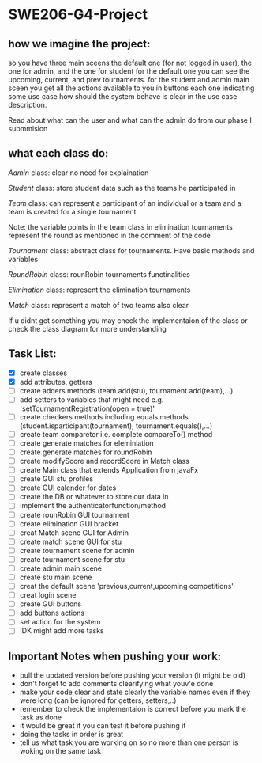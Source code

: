 # SWE206-G4-Project

## how we imagine the project:


so you have three main sceens the default one (for not logged in user), the one for admin, and the one for student
for the default one you can see the upcoming, current, and prev tournaments.
for the student and admin main sceen you get all the actions available to you in buttons each one indicating some use case
how should the system behave is clear in the use case description. 

Read about what can the user and what can the admin do from our phase I submmision

## what each class do:

*Admin* class:  clear no need for explaination

*Student* class: store student data such as the teams he participated in

*Team* class: can represent a participant of an individual or a team and a team is created for a single tournament

Note: the variable points in the team class in elimination tournaments represent the round as mentioned in the comment of the code

*Tournament* class: abstract class for tournaments. Have basic methods and variables

*RoundRobin* class: rounRobin tournaments functinalities

*Elimination* class: represent the elimination tournaments 

*Match* class: represent a match of two teams also clear

If u didnt get something you may check the implementaion of the class or check the class diagram for more understanding

## Task List: 

- [x] create classes
- [x] add attributes, getters
- [ ] create adders methods (team.add(stu), tournament.add(team),...)
- [ ] add setters to variables that might need e.g. 'setTournamentRegistration(open = true)'
- [ ] create checkers methods including equals methods (student.isparticipant(tournament), tournament.equals(),...)
- [ ] create team comparetor i.e. complete compareTo() method
- [ ] create generate matches for eleminiation
- [ ] create generate matches for roundRobin
- [ ] create modifyScore and recordScore in Match class
- [ ] create Main class that extends Application from javaFx
- [ ] create GUI stu profiles
- [ ] create GUI calender for dates
- [ ] create the DB or whatever to store our data in
- [ ] implement the authenticatorfunction/method
- [ ] create rounRobin GUI tournament
- [ ] create elimination GUI bracket 
- [ ] creat Match scene GUI for Admin
- [ ] create match scene GUI for stu
- [ ] create tournament scene for admin
- [ ] create tournament scene for stu
- [ ] create admin main scene
- [ ] create stu main scene
- [ ] creat the default scene 'previous,current,upcoming competitions'
- [ ] creat login scene
- [ ] create GUI buttons
- [ ] add buttons actions 
- [ ] set action for the system
- [ ] IDK might add more tasks

## Important Notes when pushing your work:

- pull the updated version before pushing your version (it might be old)
- don't forget to add comments clearifying what youv'e done
- make your code clear and state clearly the variable names even if they were long (can be ignored for getters, setters,..)
- remember to check the implementaion is correct before you mark the task as done
- it would be great if you can test it before pushing it
- doing the tasks in order is great
- tell us what task you are working on so no more than one person is woking on the same task

